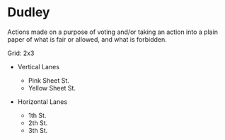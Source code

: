 # Dudley

Actions made on a purpose of voting and/or taking an action into a plain paper of what is fair or allowed, and what is forbidden.

Grid: 2x3

* Vertical Lanes
    - Pink Sheet St.
    - Yellow Sheet St.

* Horizontal Lanes
    - 1th St.
    - 2th St.
    - 3th St.
